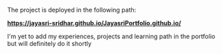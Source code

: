 The project is deployed in the following path:

**https://jayasri-sridhar.github.io/JayasriPortfolio.github.io/**

I'm yet to add my experiences, projects and learning path in the portfolio but will definitely do it shortly
